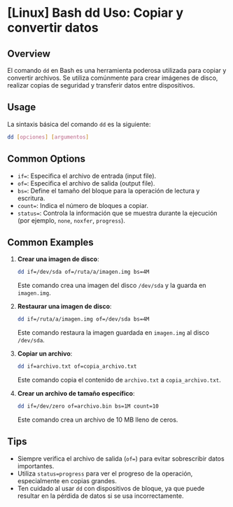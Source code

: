 # [Linux] Bash dd Uso: Copiar y convertir datos

## Overview
El comando `dd` en Bash es una herramienta poderosa utilizada para copiar y convertir archivos. Se utiliza comúnmente para crear imágenes de disco, realizar copias de seguridad y transferir datos entre dispositivos.

## Usage
La sintaxis básica del comando `dd` es la siguiente:

```bash
dd [opciones] [argumentos]
```

## Common Options
- `if=`: Especifica el archivo de entrada (input file).
- `of=`: Especifica el archivo de salida (output file).
- `bs=`: Define el tamaño del bloque para la operación de lectura y escritura.
- `count=`: Indica el número de bloques a copiar.
- `status=`: Controla la información que se muestra durante la ejecución (por ejemplo, `none`, `noxfer`, `progress`).

## Common Examples
1. **Crear una imagen de disco**:
   ```bash
   dd if=/dev/sda of=/ruta/a/imagen.img bs=4M
   ```
   Este comando crea una imagen del disco `/dev/sda` y la guarda en `imagen.img`.

2. **Restaurar una imagen de disco**:
   ```bash
   dd if=/ruta/a/imagen.img of=/dev/sda bs=4M
   ```
   Este comando restaura la imagen guardada en `imagen.img` al disco `/dev/sda`.

3. **Copiar un archivo**:
   ```bash
   dd if=archivo.txt of=copia_archivo.txt
   ```
   Este comando copia el contenido de `archivo.txt` a `copia_archivo.txt`.

4. **Crear un archivo de tamaño específico**:
   ```bash
   dd if=/dev/zero of=archivo.bin bs=1M count=10
   ```
   Este comando crea un archivo de 10 MB lleno de ceros.

## Tips
- Siempre verifica el archivo de salida (`of=`) para evitar sobrescribir datos importantes.
- Utiliza `status=progress` para ver el progreso de la operación, especialmente en copias grandes.
- Ten cuidado al usar `dd` con dispositivos de bloque, ya que puede resultar en la pérdida de datos si se usa incorrectamente.